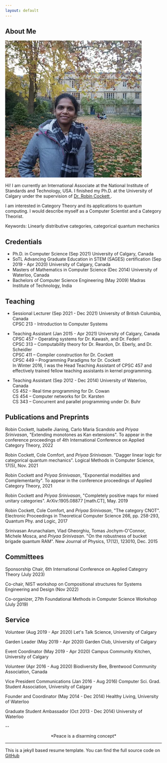 ```yaml
---
layout: default
---
```


## About Me

<img class="profile-picture" src="20181111.webp">

Hi! I am currently an International Associate at the National Institute of Standards and Technology, USA. I finished my Ph.D. at the University of Calgary under the supervision of <a href= "https://pages.cpsc.ucalgary.ca/~robin/"> Dr. Robin Cockett </a>. 

I am interested in Category Theory and its applications to quantum computing. I would describe myself as a Computer Scientist and a Category Theorist. 

<span id="sideheading"> Keywords: </span> Linearly distributive categories, categorical quantum mechanics

## Credentials

* Ph.D. in Computer Science (Sep 2021) University of Calgary, Canada
* SoTL Advancing Graduate Education in STEM (SAGES) certification (Sep 2019 - Apr 2020) University of Calgary, Canada 
* Masters of Mathematics in Computer Science (Dec 2014) University of Waterloo, Canada
* Bachelors of Computer Science Engineering (May 2009) Madras Institute of Technology, India

## Teaching

* <span id="sideheading"> Sessional Lecturer </span> (Sep 2021 - Dec 2021) University of British Columbia, Canada <br> CPSC 213 - Introduction to Computer Systems
* <span id="sideheading"> Teaching Assistant </span> (Jan 2015 - Apr 2021) University of Calgary, Canada <br>
CPSC 457 – Operating systems for Dr. Kawash, and Dr. Federl <br>
CPSC 313 – Computability theory for Dr. Reardon, Dr. Eberly, and Dr. Scheidler  <br>
CPSC 411 – Compiler construction for Dr. Cockett <br>
CPSC 449 – Programming Paradigms for Dr. Cockett <br> 
In Winter 2016, I was the Head Teaching Assistant of CPSC 457 and effectively trained fellow teaching assistants in kernel programming.

* <span id="sideheading">Teaching Assistant </span> (Sep 2012 - Dec 2014) University of Waterloo, Canada <br>
CS 452 – Real time programming for Dr. Cowan <br>
CS 454 – Computer networks for Dr. Karsten <br>
CS 343 – Concurrent and parallel programming under Dr. Buhr <br>


## Publications and Preprints

 Robin Cockett, Isabelle Jianing, Carlo Maria Scandolo and *Priyaa Srinivasan*, "Extending monotones as Kan extensions". To appear in the conference proceedings of 4th International Conference on Applied Category Theory, 2022 

 Robin Cockett, Cole Comfort, and *Priyaa Srinivasan*. "Dagger linear logic for categorical quantum mechanics". Logical Methods in Computer Science, 17(5), Nov. 2021 

 Robin Cockett and *Priyaa Srinivasan*, "Exponential modalities and Complementarity". To appear in the conference proceedings of Applied Category Theory, 2021 
  
 Robin Cockett and *Priyaa Srinivasan*, "Completely positive maps for mixed unitary categories". ArXiv:1905.08877 [math.CT], May. 2019

 Robin Cockett, Cole Comfort, and *Priyaa Srinivasan*, "The category CNOT". Electronic Proceedings in Theoretical Computer Science 266, pp. 258-293, Quantum Phy. and Logic, 2017

 Srinivasan Arunachalam, Vlad Gheorghiu, Tomas Jochym-O'Connor, Michele Mosca, and *Priyaa Srinivasan*. "On the robustness of bucket brigade quantum RAM". New Journal of Physics, 17(12), 123010, Dec. 2015

## Committees

Sponsorship Chair, 6th International Conference on Applied Category Theory (July 2023) 

Co-chair, NIST workshop on Compositional structures for Systems Engineering and Design (Nov 2022) 

Co-organizer, 27th Foundational Methods in Computer Science Workshop (July 2019) 

## Service 

Volunteer (Aug 2019 - Apr 2020) Let's Talk Science, University of Calgary 

Garden Leader (May 2019 - Apr 2020) Garden Club, University of Calgary 

Event Coordinator (May 2019 - Apr 2020) Campus Community Kitchen, University of Calgary 

Volunteer (Apr 2016 - Aug 2020) Biodiversity Bee, Brentwood Community Association, Canada 

Vice President Communications (Jan 2016 - Aug 2016) Computer Sci. Grad. Student Association, University of Calgary 

Founder and Coordinator (May 2014 - Dec 2014) Healthy Living, University of Waterloo 

Graduate Student Ambassador (Oct 2013 - Dec 2014) University of Waterloo 

--

<center> *Peace is a disarming concept* </center>

<!-- ## Typography

This is a [link](http://google.com). Something *italics* and something **bold**.

Here is a table

Year | Award | Category
-----|-------|--------
2014 | Emmy  | Won Outstanding Lead Actor in a miniseries or a movie
2015 | BAFTA | Nominated for Best Leading Actor for Sherlock
2014 | Satellite | Won Best Actor miniseries or television film

Here is a horizontal rule -->

---

This is a jekyll based resume template. You can find the full source code on [GitHub](https://github.com/bk2dcradle/researcher)

